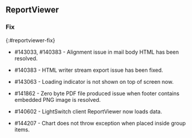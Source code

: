 ## ReportViewer

### Fix
{:#reportviewer-fix}

* \#143033, \#140383 - Alignment issue in mail body HTML has been resolved.

* \#140383 - HTML writer stream export issue has been fixed.

* \#143063 - Loading indicator is not shown on top of screen now.

* \#141862 - Zero byte PDF file produced issue when footer contains embedded PNG image is resolved.

* \#140602 - LightSwitch client ReportViewer now loads data.

* \#144207 - Chart does not throw exception when placed inside group items.
